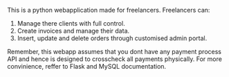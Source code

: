 This is a python webapplication made for freelancers. Freelancers can:
1. Manage there clients with full control.
2. Create invoices and manage their data.
3. Insert, update and delete orders through customised admin portal.

Remember, this webapp assumes that you dont have any payment process API and hence is designed to crosscheck all payments physically.
For more convinience, reffer to Flask and MySQL documentation.
